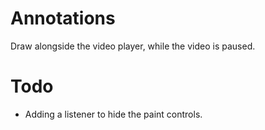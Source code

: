 # Annotations

Draw alongside the video player, while the video is paused.

# Todo
 * Adding a listener to hide the paint controls.
